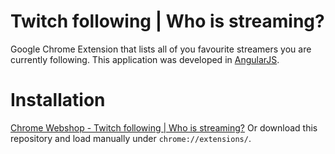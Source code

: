 # Twitch following | Who is streaming?
Google Chrome Extension that lists all of you favourite streamers you are currently following. This application was developed in [AngularJS](https://angularjs.org/).

# Installation
[Chrome Webshop - Twitch following | Who is streaming?](https://chrome.google.com/webstore/detail/ekipofmilbbbljgpgpfmemfgekkamglp)
Or download this repository and load manually under `chrome://extensions/`.